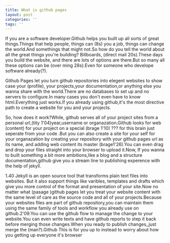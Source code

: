 ```yaml
---
title: What is github pages
layout: post
categories: ''
tags: ''
---
```

If you are a software developer.Github helps you built up all sorts of great things.Things that help people, things can (8s) you a job, things can change the world.And somethings that might not.So how do you tell the world about all the great things you're building? Billboards, (direct mail 20s).These days you build the website, and there are lots of options are there.But so many all these options can be (over ming 28s).Even for someone who develope software already(?).

Github Pages let you turn github repositories into elegent websites to show case your (profile), your projects,your documentation,or anything else you wanna share with the world.There are no databases to set up and no servers to configure.In many cases you don't even have to know html.Everything just works.If you already using github,it's the most directive path to create a website for you and your projects.

So, how does it work?While, github serves all of your project sites from a personal url,(tity 1'04)year,username or organazation.Github looks for web (content) for your project on a special (brage 1'10) ??? for this brain just seperate from your code .But you can also create a site for your self for your organazation by creating your repository with your github pages url as its name, and adding web content its master (brage1'26).You can even drag and drop your files straight into your browser to upload it.Now, If you wanna to built something a bit more ambitions,like a blog and a structure documentation,github give you a stream line to publishing experence with the help of jekyll.

1.40 Jekyll is an open source tool that transforms plain text files into websites. But it also support things like varibles, templates and drafts which give you more control of the format and presentation of your site.Now no matter what (pasage )github pages let you treat your website content with the same level of care as the source code and all of your projects.Because your websites files are part of github repository,you can maintain them using the same family of tools and workflow you already use on github.2'09.You can use the github flow to manage the change to your website.You can even write texts and have github reports to step it back before merging those changes.When you ready to publish changes,,just merge the (man?).Github This is for you up to instead to worry about how you getting up everyone it's browser